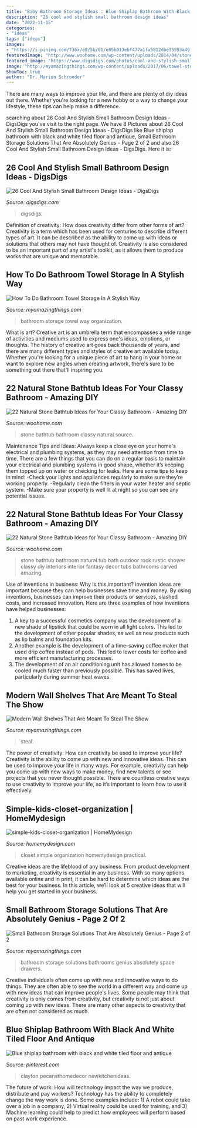 ```yaml
---
title: "Baby Bathroom Storage Ideas : Blue Shiplap Bathroom With Black And White Tiled Floor And Antique"
description: "26 cool and stylish small bathroom design ideas"
date: "2022-11-15"
categories:
- "ideas"
tags: ["ideas"]
images:
- "https://i.pinimg.com/736x/e8/5b/01/e85b013ebf477a1fa5812dbe35593a49.jpg"
featuredImage: "http://www.woohome.com/wp-content/uploads/2014/04/stone-bathtub-design-ideas-7.jpg"
featured_image: "https://www.digsdigs.com/photos/cool-and-stylish-small-bathroom-design-ideas-23-554x738.jpg"
image: "http://myamazingthings.com/wp-content/uploads/2017/06/towel-storage-3.jpg"
ShowToc: true
author: "Dr. Marion Schroeder"
---
```



There are many ways to improve your life, and there are plenty of diy ideas out there. Whether you're looking for a new hobby or a way to change your lifestyle, these tips can help make a difference.

	

		
searching about 26 Cool And Stylish Small Bathroom Design Ideas - DigsDigs you've visit to the right page. We have 8 Pictures about 26 Cool And Stylish Small Bathroom Design Ideas - DigsDigs like Blue shiplap bathroom with black and white tiled floor and antique, Small Bathroom Storage Solutions That Are Absolutely Genius - Page 2 of 2 and also 26 Cool And Stylish Small Bathroom Design Ideas - DigsDigs. Here it is:
		
    
## 26 Cool And Stylish Small Bathroom Design Ideas - DigsDigs

<img loading=lazy src="https://www.digsdigs.com/photos/cool-and-stylish-small-bathroom-design-ideas-23-554x738.jpg" onerror="this.onerror=null;this.src='https://tse4.mm.bing.net/th?id=OIP.3InsbOgUET2l_lEo0mjpagHaJ3&amp;pid=15.1';" alt="26 Cool And Stylish Small Bathroom Design Ideas - DigsDigs">

_Source: digsdigs.com_

>digsdigs. 

	

Definition of creativity: How does creativity differ from other forms of art?
Creativity is a term which has been used for centuries to describe different types of art. It can be described as the ability to come up with ideas or solutions that others may not have thought of. Creativity is also considered to be an important part of any artist's toolkit, as it allows them to produce works that are unique and memorable.

    
## How To Do Bathroom Towel Storage In A Stylish Way

<img loading=lazy src="http://myamazingthings.com/wp-content/uploads/2017/06/towel-storage-3.jpg" onerror="this.onerror=null;this.src='https://tse3.mm.bing.net/th?id=OIP.kxRud2E6LD2Dr3BOrFgCjQHaJ4&amp;pid=15.1';" alt="How To Do Bathroom Towel Storage In A Stylish Way">

_Source: myamazingthings.com_

>bathroom storage towel way organization. 

	

What is art?
Creative art is an umbrella term that encompasses a wide range of activities and mediums used to express one's ideas, emotions, or thoughts. The history of creative art goes back thousands of years, and there are many different types and styles of creative art available today. Whether you're looking for a unique piece of art to hang in your home or want to explore new angles when creating artwork, there's sure to be something out there that'll inspiring you.

    
## 22 Natural Stone Bathtub Ideas For Your Classy Bathroom - Amazing DIY

<img loading=lazy src="http://www.woohome.com/wp-content/uploads/2014/04/stone-bathtub-design-ideas-7.jpg" onerror="this.onerror=null;this.src='https://tse1.mm.bing.net/th?id=OIP.Kv1SD2uT8pm7q2tQl1emXAHaLH&amp;pid=15.1';" alt="22 Natural Stone Bathtub Ideas for Your Classy Bathroom - Amazing DIY">

_Source: woohome.com_

>stone bathtub bathroom classy natural source. 

	

Maintenance Tips and Ideas: Always keep a close eye on your home's electrical and plumbing systems, as they may need attention from time to time.
There are a few things that you can do on a regular basis to maintain your electrical and plumbing systems in good shape, whether it’s keeping them topped up on water or checking for leaks. Here are some tips to keep in mind:
-Check your lights and appliances regularly to make sure they’re working properly.
-Regularly clean the filters in your water heater and septic system.
-Make sure your property is well lit at night so you can see any potential issues.

    
## 22 Natural Stone Bathtub Ideas For Your Classy Bathroom - Amazing DIY

<img loading=lazy src="http://www.woohome.com/wp-content/uploads/2014/04/stone-bathtub-design-ideas-6.jpg" onerror="this.onerror=null;this.src='https://tse4.mm.bing.net/th?id=OIP.oITMoZHQQ10_Xb0fHH6e7AHaLQ&amp;pid=15.1';" alt="22 Natural Stone Bathtub Ideas for Your Classy Bathroom - Amazing DIY">

_Source: woohome.com_

>stone bathtub bathroom natural tub bath outdoor rock rustic shower classy diy interiors interior fantasy decor tubs bathrooms carved amazing. 

	

Use of inventions in business: Why is this important?
invention ideas are important because they can help businesses save time and money. By using inventions, businesses can improve their products or services, slashed costs, and increased innovation. Here are three examples of how inventions have helped businesses: 
1. A key to a successful cosmetics company was the development of a new shade of lipstick that could be worn in all light colors. This led to the development of other popular shades, as well as new products such as lip balms and foundation kits. 
2. Another example is the development of a time-saving coffee maker that used drip coffee instead of pods. This led to lower costs for coffee and more efficient manufacturing processes.
3. The development of an air conditioning unit has allowed homes to be cooled much faster than previously possible. This has saved lives, particularly during summer heat waves.

    
## Modern Wall Shelves That Are Meant To Steal The Show

<img loading=lazy src="https://myamazingthings.com/wp-content/uploads/2017/05/wood.jpg" onerror="this.onerror=null;this.src='https://tse3.mm.bing.net/th?id=OIP.K5lGkpJ4tAKaWx-OU26KAwHaHa&amp;pid=15.1';" alt="Modern Wall Shelves That Are Meant To Steal The Show">

_Source: myamazingthings.com_

>steal. 

	

The power of creativity: How can creativity be used to improve your life?
Creativity is the ability to come up with new and innovative ideas. This can be used to improve your life in many ways. For example, creativity can help you come up with new ways to make money, find new talents or see projects that you never thought possible. There are countless creative ways to use creativity to improve your life, so it’s important to learn how to use it effectively.

    
## Simple-kids-closet-organization | HomeMydesign

<img loading=lazy src="https://homemydesign.com/wp-content/uploads/2014/02/simple-kids-closet-organization.jpg" onerror="this.onerror=null;this.src='https://tse2.mm.bing.net/th?id=OIP.x4rPwoKwy_M08r_OQdr3NAHaJ4&amp;pid=15.1';" alt="simple-kids-closet-organization | HomeMydesign">

_Source: homemydesign.com_

>closet simple organization homemydesign practical. 

	

Creative ideas are the lifeblood of any business. From product development to marketing, creativity is essential in any business. With so many options available online and in print, it can be hard to determine which ideas are the best for your business. In this article, we’ll look at 5 creative ideas that will help you get started in your business.

    
## Small Bathroom Storage Solutions That Are Absolutely Genius - Page 2 Of 2

<img loading=lazy src="http://myamazingthings.com/wp-content/uploads/2017/07/bathroom-storage-12.jpg" onerror="this.onerror=null;this.src='https://tse2.mm.bing.net/th?id=OIP.bt8SLaJhDa_mn2knav-hqAHaJ3&amp;pid=15.1';" alt="Small Bathroom Storage Solutions That Are Absolutely Genius - Page 2 of 2">

_Source: myamazingthings.com_

>bathroom storage solutions bathrooms genius absolutely space drawers. 

	

Creative individuals often come up with new and innovative ways to do things. They are often able to see the world in a different way and come up with new ideas that can improve people's lives. Some people may think that creativity is only comes from creativity, but creativity is not just about coming up with new ideas. There are many other aspects to creativity that are often not considered as much.

    
## Blue Shiplap Bathroom With Black And White Tiled Floor And Antique

<img loading=lazy src="https://i.pinimg.com/736x/e8/5b/01/e85b013ebf477a1fa5812dbe35593a49.jpg" onerror="this.onerror=null;this.src='https://tse1.mm.bing.net/th?id=OIP.Ksz-16_jP6w5XrRBbR1IZQHaLH&amp;pid=15.1';" alt="Blue shiplap bathroom with black and white tiled floor and antique">

_Source: pinterest.com_

>clayton pecansthomedecor newkitchenideas. 

	

The future of work: How will technology impact the way we produce, distribute and pay workers?
Technology has the ability to completely change the way work is done. Some examples include: 1) A robot could take over a job in a company, 2) Virtual reality could be used for training, and 3) Machine learning could help to predict how employees will perform based on past work experience.

